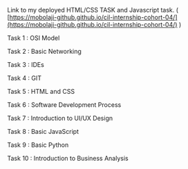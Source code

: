 Link to my deployed HTML/CSS TASK and Javascript task. ( [https://mobolaji-github.github.io/cil-internship-cohort-04/](https://mobolaji-github.github.io/cil-internship-cohort-04/) )


Task 1 : OSI Model

Task 2 : Basic Networking

Task 3 : IDEs

Task 4 : GIT

Task 5 : HTML and CSS

Task 6 : Software Development Process

Task 7 : Introduction to UI/UX Design

Task 8 : Basic JavaScript

Task 9 : Basic Python

Task 10 : Introduction to Business Analysis



